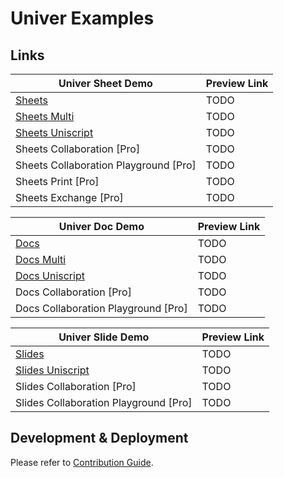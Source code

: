 # Univer Examples

## Links

| Univer Sheet Demo                     | Preview Link                   |
|---------------------------------------|--------------------------------|
| [Sheets](./src/sheets)                |                TODO            |
| [Sheets Multi](./src/sheets-multi)    | TODO                           |
| [Sheets Uniscript](./src/sheets-uniscript)| TODO                       |
| Sheets Collaboration [Pro]            | TODO                           |
| Sheets Collaboration Playground [Pro] | TODO                           |
| Sheets Print [Pro]                    | TODO                           |
| Sheets Exchange [Pro]                 | TODO                           |


| Univer Doc Demo                       | Preview Link                   |
|---------------------------------------|--------------------------------|
| [Docs](./src/docs)                                  | TODO                           |
| [Docs Multi](./src/docs-multi) | TODO                          |
| [Docs Uniscript](./src/docs-uniscript) | TODO                          |
| Docs Collaboration [Pro]              | TODO                           |
| Docs Collaboration Playground [Pro]   | TODO                           |


| Univer Slide Demo                     | Preview Link                   |
|---------------------------------------|--------------------------------|
| [Slides](./src/slides)                                | TODO                           |
| [Slides Uniscript](./src/slides-uniscript) | TODO                      |
| Slides Collaboration [Pro]            | TODO                           |
| Slides Collaboration Playground [Pro] | TODO                           |

## Development & Deployment

Please refer to [Contribution Guide](./CONTRIBUTING.md).

